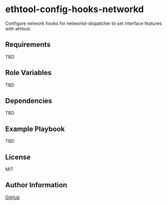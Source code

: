ethtool-config-hooks-networkd
=========

Configure network hooks for networkd-dispatcher to set interface features with ethtool.

Requirements
------------

TBD

Role Variables
--------------

TBD

Dependencies
------------

TBD

Example Playbook
----------------

TBD

License
-------

MIT

Author Information
------------------

[GitHub](https://github.com/edward2a)
